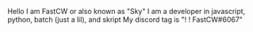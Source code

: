 Hello I am FastCW or also known as "Sky" I am a developer in javascript, python, batch (just a lil), and skript
My discord tag is "! ! FastCW#6067"
